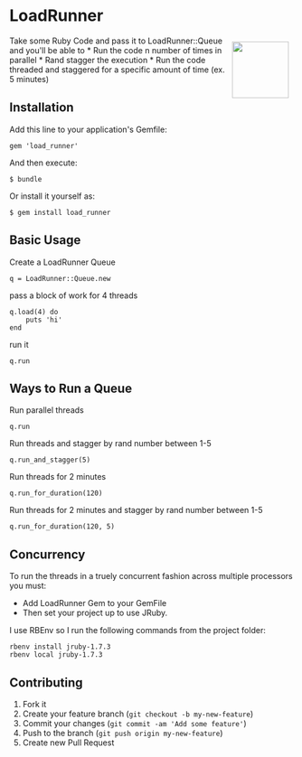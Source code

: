 # LoadRunner

<img src="http://my.stratos.net/~hewston95/RTM45/loderunner.png" style="float:right; margin:10px; width:100px" />
Take some Ruby Code and pass it to LoadRunner::Queue and you'll be able to
 * Run the code n number of times in parallel
 * Rand stagger the execution
 * Run the code threaded and staggered for a specific amount of time (ex. 5 minutes)

## Installation

Add this line to your application's Gemfile:

    gem 'load_runner'

And then execute:

    $ bundle

Or install it yourself as:

    $ gem install load_runner

## Basic Usage

Create a LoadRunner Queue

    q = LoadRunner::Queue.new

pass a block of work for 4 threads
    
    q.load(4) do 
    	puts 'hi'
    end

run it

	q.run

## Ways to Run a Queue

Run parallel threads

    q.run

Run threads and stagger by rand number between 1-5
	
	q.run_and_stagger(5)

Run threads for 2 minutes

	q.run_for_duration(120)

Run threads for 2 minutes and stagger by rand number between 1-5

	q.run_for_duration(120, 5)


## Concurrency

To run the threads in a truely concurrent fashion across multiple processors you must:
 * Add LoadRunner Gem to your GemFile
 * Then set your project up to use JRuby. 

I use RBEnv so I run the following commands from the project folder:

 	rbenv install jruby-1.7.3
 	rbenv local jruby-1.7.3



## Contributing

1. Fork it
2. Create your feature branch (`git checkout -b my-new-feature`)
3. Commit your changes (`git commit -am 'Add some feature'`)
4. Push to the branch (`git push origin my-new-feature`)
5. Create new Pull Request
